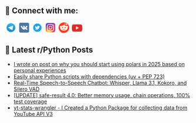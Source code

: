 ## 🔎 Connect with me:
[<img src="https://github.com/bullbesh/bullbesh/blob/main/images/Telegram.png" width="32" height="32" />](https://t.me/bullbesh)
[<img src="https://github.com/bullbesh/bullbesh/blob/main/images/VK.png" width="32" height="32" />](https://vk.com/bullbesh)
[<img src="https://github.com/bullbesh/bullbesh/blob/main/images/Twitter.png" width="32" height="32" />](https://twitter.com/bullbesh1)
[<img src="https://github.com/bullbesh/bullbesh/blob/main/images/Instagram.png" width="32" height="32" />](https://www.instagram.com/bullbesh)
[<img src="https://github.com/bullbesh/bullbesh/blob/main/images/Reddit.png" width="32" height="32" />](https://www.reddit.com/user/bullbesh)
[<img src="https://github.com/bullbesh/bullbesh/blob/main/images/YouTube.png" width="32" height="32" />](https://www.youtube.com/channel/UCtfjRs6uzgq5mfm8S06WTcg)

## 📕 Latest r/Python Posts
<!-- BLOG-POST-LIST:START -->
- [I wrote on post on why you should start using polars in 2025 based on personal experiences](https://www.reddit.com/r/Python/comments/1jqntn9/i_wrote_on_post_on_why_you_should_start_using/)
- [Easily share Python scripts with dependencies &lpar;uv + PEP 723&rpar;](https://www.reddit.com/r/Python/comments/1jqj0fq/easily_share_python_scripts_with_dependencies_uv/)
- [Real-Time Speech-to-Speech Chatbot: Whisper, Llama 3.1, Kokoro, and Silero VAD](https://www.reddit.com/r/Python/comments/1jqf5zq/realtime_speechtospeech_chatbot_whisper_llama_31/)
- [[UPDATE] safe-result 4.0: Better memory usage, chain operations, 100% test coverage](https://www.reddit.com/r/Python/comments/1jqe33f/update_saferesult_40_better_memory_usage_chain/)
- [yt-stats-wrangler - I Created a Python Package for collecting data from YouTube API V3](https://www.reddit.com/r/Python/comments/1jqdcby/ytstatswrangler_i_created_a_python_package_for/)
<!-- BLOG-POST-LIST:END -->

